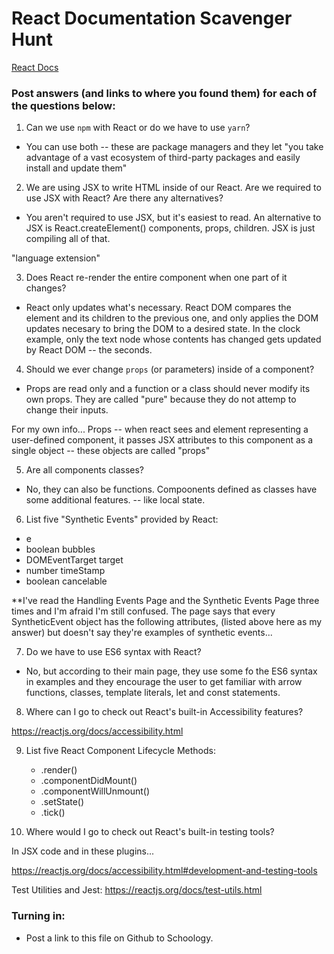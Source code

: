 # React Documentation Scavenger Hunt

[React Docs](https://facebook.github.io/react/docs/hello-world.html)

### Post answers (and links to where you found them) for each of the questions below:

1. Can we use `npm` with React or do we have to use `yarn`?

- You can use both -- these are package managers and they let "you take advantage of a vast ecosystem of third-party packages and easily install and update them"

2. We are using JSX to write HTML inside of our React. Are we required to use JSX with React? Are there any alternatives?

- You aren't required to use JSX, but it's easiest to read. An alternative to JSX is React.createElement() components, props, children. JSX is just compiling all of that. 

"language extension"  


3. Does React re-render the entire component when one part of it changes?


- React only updates what's necessary. React DOM compares the element and its children to the previous one, and only applies the DOM updates necesary to bring the DOM to a desired state. 
In the clock example, only the text node whose contents has changed gets updated by React DOM -- the seconds. 


4. Should we ever change `props` (or parameters) inside of a component? 

- Props are read only and a function or a class should never modify its own props. They are called "pure"  because they do not attemp to change their inputs.



For my own info...
Props -- when react sees and element representing a user-defined component, it passes JSX attributes to this component as a single object -- these objects are called "props"

5. Are all components classes? 

- No, they can also be functions. Compoonents defined as classes have some additional features. -- like local state. 


6. List five "Synthetic Events" provided by React:

- e
- boolean bubbles
- DOMEventTarget target
- number timeStamp
- boolean cancelable

**I've read the Handling Events Page and the Synthetic Events Page three times and I'm afraid I'm still confused. The page says that every SyntheticEvent object has the following attributes, (listed above here as my answer) but doesn't say they're examples of synthetic events...


7. Do we have to use ES6 syntax with React?

- No, but according to their main page, they use some fo the ES6 syntax in examples and they encourage the user to get familiar with arrow functions, classes, template literals, let and const statements. 

8. Where can I go to check out React's built-in Accessibility features?

https://reactjs.org/docs/accessibility.html


9. List five React Component Lifecycle Methods:

    - .render()
    - .componentDidMount()
    - .componentWillUnmount()
    - .setState()
    - .tick()


10. Where would I go to check out React's built-in testing 
tools?

In JSX code and in these plugins...

https://reactjs.org/docs/accessibility.html#development-and-testing-tools

Test Utilities and Jest: 
https://reactjs.org/docs/test-utils.html



### Turning in:

* Post a link to this file on Github to Schoology.
